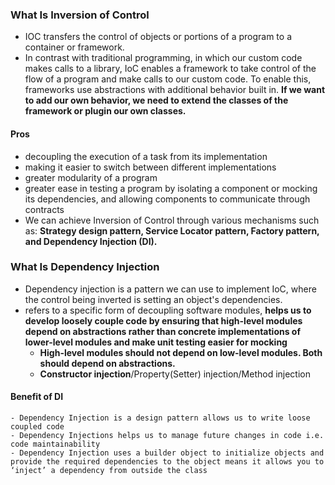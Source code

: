 ### What Is Inversion of Control
- IOC transfers the control of objects or portions of a program to a container or framework.
- In contrast with traditional programming, in which our custom code makes calls to a library, IoC enables a framework to take control of the flow of a program and make calls to our custom code. To enable this, frameworks use abstractions with additional behavior built in. **If we want to add our own behavior, we need to extend the classes of the framework or plugin our own classes.**
#### Pros
-   decoupling the execution of a task from its implementation
-   making it easier to switch between different implementations
-   greater modularity of a program
-   greater ease in testing a program by isolating a component or mocking its dependencies, and allowing components to communicate through contracts
- We can achieve Inversion of Control through various mechanisms such as: **Strategy design pattern, Service Locator pattern, Factory pattern, and Dependency Injection (DI).**
### What Is Dependency Injection
- Dependency injection is a pattern we can use to implement IoC, where the control being inverted is setting an object's dependencies.
- refers to a specific form of decoupling software modules, **helps us to develop loosely couple code by ensuring that high-level modules depend on abstractions rather than concrete implementations of lower-level modules and make unit testing easier for mocking**
	- **High-level modules should not depend on low-level modules. Both should depend on abstractions.**
	- **Constructor injection**/Property(Setter) injection/Method injection
#### Benefit of DI
	- Dependency Injection is a design pattern allows us to write loose coupled code
	- Dependency Injections helps us to manage future changes in code i.e. code maintainability
	- Dependency Injection uses a builder object to initialize objects and provide the required dependencies to the object means it allows you to ‘inject’ a dependency from outside the class
<!--stackedit_data:
eyJoaXN0b3J5IjpbLTEzNjEzMTUxODRdfQ==
-->